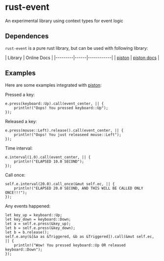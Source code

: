 
rust-event
==========

An experimental library using context types for event logic

Dependences
-----------
`rust-event` is a pure rust library, but can be used with following library:

| Library | Online Docs |
|---------|------|------------|
| [piston](https://github.com/PistonDevelopers/piston) | [piston docs](http://pistondevelopers.github.io/docs/piston/piston/) |

Examples
--------

Here are some examples integrated with [piston](https://github.com/PistonDevelopers/piston):

Pressed a key:
```
e.press(keyboard::Up).call(event_center, || {
    println!("Oops! You pressed keyboard::Up");
});
```

Released a key:
```
e.press(mouse::Left).release().call(event_center, || {
    println!("Oops! You just releaseed mouse::Left");
});
```

Time interval:
```
e.interval(1.0).call(event_center, || {
    println!("ELAPSED 10.0 SECOND");
});
```

Call once:
```
self.e.interval(20.0).call_once(&mut self.ec, || {
    println!("ELAPSED 20.0 SECOND, AND THIS WILL BE CALLED ONLY ONCE!!!");
});
```

Any events happened:
```
let key_up = keyboard::Up;
let key_down = keyboard::Down;
let a = self.e.press(&key_up);
let b = self.e.press(&key_down);
let b = b.release();
self.e.any(&[&a as &Triggered, &b as &Triggered]).call(&mut self.ec, || {
    println!("Wow! You pressed keyboard::Up OR released keyboard::Down");
});
```

